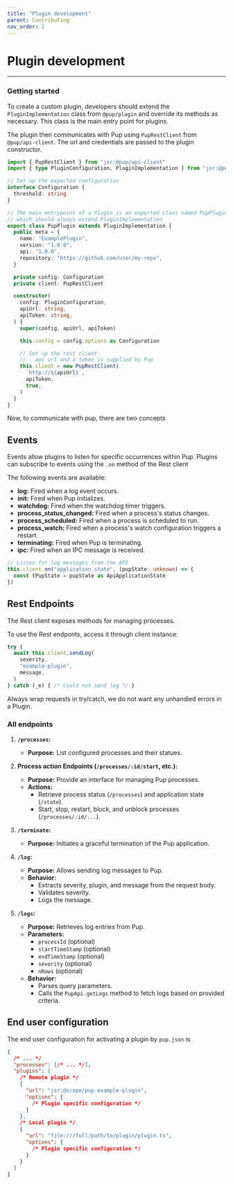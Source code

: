 ```yaml
---
title: "Plugin development"
parent: Contributing
nav_order: 2
---
```


# Plugin development

---

### Getting started

To create a custom plugin, developers should extend the `PluginImplementation` class from `@pup/plugin` and override its methods as necessary. This class is the main entry point for plugins.

The plugin then communicates with Pup using `PupRestClient` from `@pup/api-client`. The url and credentials are passed to the plugin constructor.

```typescript
import { PupRestClient } from "jsr:@pup/api-client"
import { type PluginConfiguration, PluginImplementation } from "jsr:@pup/plugin"

// Set up the expected configuration
interface Configuration {
  threshold: string
}

// The main entrypoint of a Plugin is an exported class named PupPlugin
// which should always extend PluginImplementation
export class PupPlugin extends PluginImplementation {
  public meta = {
    name: "ExamplePlugin",
    version: "1.0.0",
    api: "1.0.0",
    repository: "https://github.com/user/my-repo",
  }

  private config: Configuration
  private client: PupRestClient

  constructor(
    config: PluginConfiguration,
    apiUrl: string,
    apiToken: string,
  ) {
    super(config, apiUrl, apiToken)

    this.config = config.options as Configuration

    // Set up the rest client
    // - api url and a token is supplied by Pup
    this.client = new PupRestClient(
      `http://${apiUrl}`,
      apiToken,
      true,
    )
  }
}
```

Now, to communicate with pup, there are two concepts

## Events

Events allow plugins to listen for specific occurrences within Pup. Plugins can subscribe to events using the `.on` method of the Rest client

The following events are available:

- **log:** Fired when a log event occurs.
- **init:** Fired when Pup initializes.
- **watchdog:** Fired when the watchdog timer triggers.
- **process_status_changed:** Fired when a process's status changes.
- **process_scheduled:** Fired when a process is scheduled to run.
- **process_watch:** Fired when a process's watch configuration triggers a restart.
- **terminating:** Fired when Pup is terminating.
- **ipc:** Fired when an IPC message is received.

```ts
// Listen for log messages from the API
this.client.on("application_state", (pupState: unknown) => {
  const tPupState = pupState as ApiApplicationState
})
```

## Rest Endpoints

The Rest client exposes methods for managing processes.

To use the Rest endponts, access it through client instance:

```ts
try {
  await this.client.sendLog(
    severity,
    "example-plugin",
    message,
  )
} catch (_e) { /* Could not send log */ }
```

Always wrap requests in try/catch, we do not want any unhandled errors in a Plugin.

### All endpoints

1. **`/processes`:**
   - **Purpose:** List configured processes and their statues.

2. **Process action Endpoints (`/processes/:id/start`, etc.):**
   - **Purpose:** Provide an interface for managing Pup processes.
   - **Actions:**
     - Retrieve process status (`/processes`) and application state (`/state`).
     - Start, stop, restart, block, and unblock processes (`/processes/:id/...`).

3. **`/terminate`:**
   - **Purpose:** Initiates a graceful termination of the Pup application.

4. **`/log`:**
   - **Purpose:** Allows sending log messages to Pup.
   - **Behavior:**
     - Extracts severity, plugin, and message from the request body.
     - Validates severity.
     - Logs the message.

5. **`/logs`:**
   - **Purpose:** Retrieves log entries from Pup.
   - **Parameters:**
     - `processId` (optional)
     - `startTimeStamp` (optional)
     - `endTimeStamp` (optional)
     - `severity` (optional)
     - `nRows` (optional)
   - **Behavior:**
     - Parses query parameters.
     - Calls the `PupApi.getLogs` method to fetch logs based on provided criteria.

## End user configuration

The end user configuration for activating a plugin by `pup.json` is

```json
{
  /* ... */
  "processes": [/* ... */],
  "plugins": [
    /* Remote plugin */
    {
      "url": "jsr:@scope/pup-example-plugin",
      "options": {
        /* Plugin specific configuration */
      }
    },
    /* Local plugin */
    {
      "url": "file:///full/path/to/plugin/plugin.ts",
      "options": {
        /* Plugin specific configuration */
      }
    }
  ]
}
```
